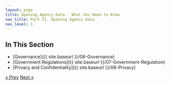 ```yaml
---
layout: page
title: Opening Agency Data - What You Need to Know
nav_title: Part II. Opening Agency Data
nav_level: 1
---
```


## In This Section
* [Governance]({{ site.baseurl }}/06-Governance)
* [Government Regulations]({{ site.baseurl }}/07-Government-Regulation)
* [Privacy and Confidentiality]({{ site.baseurl }}/08-Privacy)

<!-- Pagination -->
<div class="pagination">
  <a class="pagination-item older" href="{{ site.baseurl }}/04-Lessons-Learned">&laquo; Prev</a>
  <a class="pagination-item newer" href="{{ site.baseurl }}/06-Governance">Next &raquo;</a>
</div>
